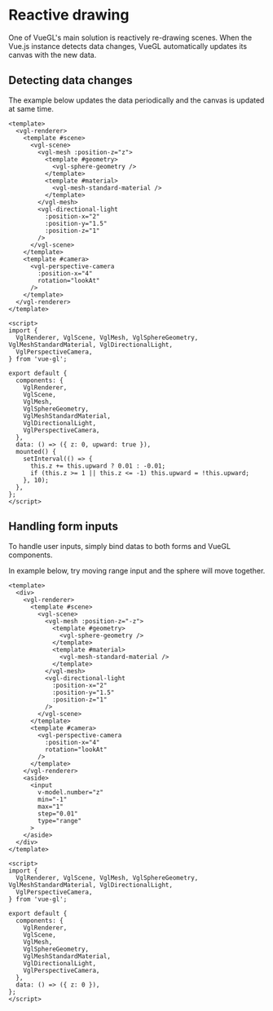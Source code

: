 # Reactive drawing
One of VueGL's main solution is reactively re-drawing scenes. When the Vue.js instance detects data
changes, VueGL automatically updates its canvas with the new data.

## Detecting data changes
The example below updates the data periodically and the canvas is updated at same time.
```vue
<template>
  <vgl-renderer>
    <template #scene>
      <vgl-scene>
        <vgl-mesh :position-z="z">
          <template #geometry>
            <vgl-sphere-geometry />
          </template>
          <template #material>
            <vgl-mesh-standard-material />
          </template>
        </vgl-mesh>
        <vgl-directional-light
          :position-x="2"
          :position-y="1.5"
          :position-z="1"
        />
      </vgl-scene>
    </template>
    <template #camera>
      <vgl-perspective-camera
        :position-x="4"
        rotation="lookAt"
      />
    </template>
  </vgl-renderer>
</template>

<script>
import {
  VglRenderer, VglScene, VglMesh, VglSphereGeometry, VglMeshStandardMaterial, VglDirectionalLight,
  VglPerspectiveCamera,
} from 'vue-gl';

export default {
  components: {
    VglRenderer,
    VglScene,
    VglMesh,
    VglSphereGeometry,
    VglMeshStandardMaterial,
    VglDirectionalLight,
    VglPerspectiveCamera,
  },
  data: () => ({ z: 0, upward: true }),
  mounted() {
    setInterval(() => {
      this.z += this.upward ? 0.01 : -0.01;
      if (this.z >= 1 || this.z <= -1) this.upward = !this.upward;
    }, 10);
  },
};
</script>
```
<ClientOnly><periodically-update-example /></ClientOnly>

## Handling form inputs
To handle user inputs, simply bind datas to both forms and VueGL components.

In example below, try moving range input and the sphere will move together.
```vue
<template>
  <div>
    <vgl-renderer>
      <template #scene>
        <vgl-scene>
          <vgl-mesh :position-z="-z">
            <template #geometry>
              <vgl-sphere-geometry />
            </template>
            <template #material>
              <vgl-mesh-standard-material />
            </template>
          </vgl-mesh>
          <vgl-directional-light
            :position-x="2"
            :position-y="1.5"
            :position-z="1"
          />
        </vgl-scene>
      </template>
      <template #camera>
        <vgl-perspective-camera
          :position-x="4"
          rotation="lookAt"
        />
      </template>
    </vgl-renderer>
    <aside>
      <input
        v-model.number="z"
        min="-1"
        max="1"
        step="0.01"
        type="range"
      >
    </aside>
  </div>
</template>

<script>
import {
  VglRenderer, VglScene, VglMesh, VglSphereGeometry, VglMeshStandardMaterial, VglDirectionalLight,
  VglPerspectiveCamera,
} from 'vue-gl';

export default {
  components: {
    VglRenderer,
    VglScene,
    VglMesh,
    VglSphereGeometry,
    VglMeshStandardMaterial,
    VglDirectionalLight,
    VglPerspectiveCamera,
  },
  data: () => ({ z: 0 }),
};
</script>
```
<ClientOnly><interactive-update-example /></ClientOnly>
